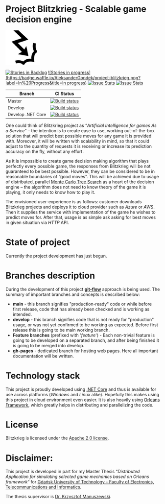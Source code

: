 Project Blitzkrieg - Scalable game decision engine
=======

 ![Blitzkrieg logo](https://raw.githubusercontent.com/AleksanderGondek/project-blitzkrieg/master/assets/images/logo/blitzkrieg-logo.png)

 [![Stories in Backlog](https://badge.waffle.io/AleksanderGondek/project-blitzkrieg.png?label=backlog&title=Backlog)](https://waffle.io/AleksanderGondek/project-blitzkrieg)
 [![Stories in progress](https://badge.waffle.io/AleksanderGondek/project-blitzkrieg.png?label=In%20Progress&title=In progress)](https://waffle.io/AleksanderGondek/project-blitzkrieg)
 [![Issue Stats](http://issuestats.com/github/AleksanderGondek/project-blitzkrieg/badge/pr)](http://issuestats.com/github/AleksanderGondek/project-blitzkrieg)
 [![Issue Stats](http://issuestats.com/github/AleksanderGondek/project-blitzkrieg/badge/issue)](http://issuestats.com/github/AleksanderGondek/project-blitzkrieg)

| Branch | CI Status |
| --- | --- |
| Master | [![Build status](https://ci.appveyor.com/api/projects/status/acys58e4wm3dkw7a/branch/master?svg=true)](https://ci.appveyor.com/project/AleksanderGondek/project-blitzkrieg/branch/master) |
| Develop | [![Build status](https://ci.appveyor.com/api/projects/status/acys58e4wm3dkw7a/branch/develop?svg=true)](https://ci.appveyor.com/project/AleksanderGondek/project-blitzkrieg/branch/develop) |
| Develop .NET Core | [![Build status](https://ci.appveyor.com/api/projects/status/acys58e4wm3dkw7a/branch/develop-net-core?svg=true)](https://ci.appveyor.com/project/AleksanderGondek/project-blitzkrieg/branch/develop-net-core) |

One could think of Blitzkrieg project as “_Artificial Intelligence for games As a Service_” – the intention is to create ease to use, working out-of-the-box solution that will predict best possible moves for any game it is provided with. Moreover, it will be written with scalability in mind, so that it could adjust to the quantity of requests it is receiving or increase its prediction accuracy on the fly, without any effort.

As it is impossible to create game decision making algorithm that plays perfectly every possible game, the responses from Blitzkrieg will be not guaranteed to be best possible. However, they can be considered to be in reasonable boundaries of “good moves”. This will be achieved due to usage of distributed, parallel [Monte Carlo Tree Search](http://jeffbradberry.com/posts/2015/09/intro-to-monte-carlo-tree-search/) as a heart of the decision engine – the algorithm does not need to know theory of the game it is playing, it only needs to know how to play it.

The envisioned user-experience is as follows: customer downloads Blitzkrieg projects and deploys it to cloud provider such as _Azure_ or _AWS_. Then it supplies the service with implementation of the game he wishes to predict moves for. After that, usage is as simple ask asking for best moves in given situation via _HTTP_ API.

State of project
=======
Currently the project development has just begun.

Branches description
=======
During the development of this project [**git-flow**](http://nvie.com/posts/a-successful-git-branching-model/) approach is being used.
The summary of important branches and concepts is described below:

* __main__ - this branch signifies "production-ready" code or while before first release, code that has already been checked and is working as intended.
* __develop__ - this branch signifies code that is not ready for "production" usage, or was not yet confirmed to be working as expected. Before first release this is going to be main working branch.
* __Feature branches__ (prefixed with '_feature_') - Each non-trivial feature is going to be developed on a separated branch, and after being finished it is going to be merged into develop.
* __gh-pages__ - dedicated branch for hosting web pages. Here all important documentation will be written.

Technology stack
=======

This project is proudly developed using [.NET Core](https://dotnet.github.io/) and thus is available for use across platforms (_Windows_ and _Linux_ alike). Hopefully this makes using this project in cloud environment even easier. It is also heavily using [Orleans Framework](http://dotnet.github.io/orleans/), which greatly helps in distributing and parallelizing the code.

License
=======
Blitzkrieg is licensed under the [Apache 2.0 license](https://github.com/AleksanderGondek/project-blitzkrieg/blob/master/LICENSE).

Disclaimer:
=======
This project is developed in part for my Master Thesis “_Distributed Application for simulating selected game mechanics based on Orleans framework_” for [Gdańsk University of Technology - Faculty of Electronics, Telecommunications and Informatics](http://www.pg.gda.pl/en/index.php/faculties/weti).

The thesis supervisor is [Dr. Krzysztof Manuszewski](http://pg.edu.pl/e105b88b3e_krzysztof.manuszewski).
